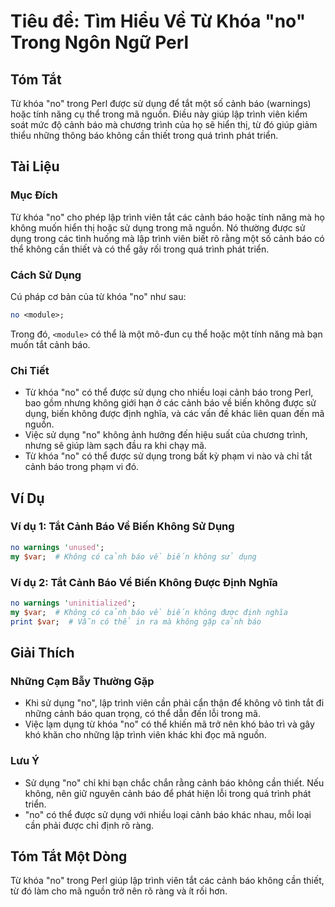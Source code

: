 <!--
Meta Description: # Tiêu đề: Tìm Hiểu Về Từ Khóa "no" Trong Ngôn Ngữ Perl ## Tóm Tắt Từ khóa "no" trong Perl được sử dụng để tắt một số cảnh báo (warnings) hoặc tính nă...
Meta Keywords: báo, cảnh, không, trong, dụng
-->

# Tiêu đề: Tìm Hiểu Về Từ Khóa "no" Trong Ngôn Ngữ Perl

## Tóm Tắt
Từ khóa "no" trong Perl được sử dụng để tắt một số cảnh báo (warnings) hoặc tính năng cụ thể trong mã nguồn. Điều này giúp lập trình viên kiểm soát mức độ cảnh báo mà chương trình của họ sẽ hiển thị, từ đó giúp giảm thiểu những thông báo không cần thiết trong quá trình phát triển.

## Tài Liệu
### Mục Đích
Từ khóa "no" cho phép lập trình viên tắt các cảnh báo hoặc tính năng mà họ không muốn hiển thị hoặc sử dụng trong mã nguồn. Nó thường được sử dụng trong các tình huống mà lập trình viên biết rõ rằng một số cảnh báo có thể không cần thiết và có thể gây rối trong quá trình phát triển.

### Cách Sử Dụng
Cú pháp cơ bản của từ khóa "no" như sau:

```perl
no <module>;
```

Trong đó, `<module>` có thể là một mô-đun cụ thể hoặc một tính năng mà bạn muốn tắt cảnh báo.

### Chi Tiết
- Từ khóa "no" có thể được sử dụng cho nhiều loại cảnh báo trong Perl, bao gồm nhưng không giới hạn ở các cảnh báo về biến không được sử dụng, biến không được định nghĩa, và các vấn đề khác liên quan đến mã nguồn.
- Việc sử dụng "no" không ảnh hưởng đến hiệu suất của chương trình, nhưng sẽ giúp làm sạch đầu ra khi chạy mã.
- Từ khóa "no" có thể được sử dụng trong bất kỳ phạm vi nào và chỉ tắt cảnh báo trong phạm vi đó.

## Ví Dụ
### Ví dụ 1: Tắt Cảnh Báo Về Biến Không Sử Dụng
```perl
no warnings 'unused';
my $var;  # Không có cảnh báo về biến không sử dụng
```

### Ví dụ 2: Tắt Cảnh Báo Về Biến Không Được Định Nghĩa
```perl
no warnings 'uninitialized';
my $var;  # Không có cảnh báo về biến không được định nghĩa
print $var;  # Vẫn có thể in ra mà không gặp cảnh báo
```

## Giải Thích
### Những Cạm Bẫy Thường Gặp
- Khi sử dụng "no", lập trình viên cần phải cẩn thận để không vô tình tắt đi những cảnh báo quan trọng, có thể dẫn đến lỗi trong mã.
- Việc lạm dụng từ khóa "no" có thể khiến mã trở nên khó bảo trì và gây khó khăn cho những lập trình viên khác khi đọc mã nguồn.

### Lưu Ý
- Sử dụng "no" chỉ khi bạn chắc chắn rằng cảnh báo không cần thiết. Nếu không, nên giữ nguyên cảnh báo để phát hiện lỗi trong quá trình phát triển.
- "no" có thể được sử dụng với nhiều loại cảnh báo khác nhau, mỗi loại cần phải được chỉ định rõ ràng.

## Tóm Tắt Một Dòng
Từ khóa "no" trong Perl giúp lập trình viên tắt các cảnh báo không cần thiết, từ đó làm cho mã nguồn trở nên rõ ràng và ít rối hơn.